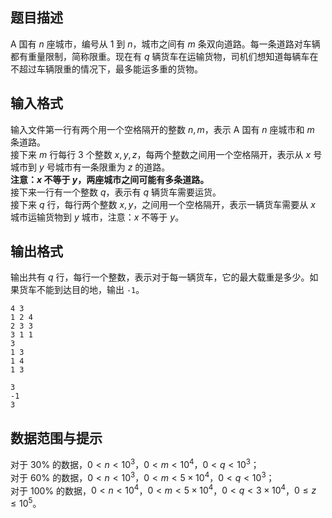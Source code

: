 ## 题目描述

A 国有 $n$ 座城市，编号从 $1$ 到 $n$，城市之间有 $m$ 条双向道路。每一条道路对车辆都有重量限制，简称限重。现在有 $q$ 辆货车在运输货物，司机们想知道每辆车在不超过车辆限重的情况下，最多能运多重的货物。

## 输入格式

输入文件第一行有两个用一个空格隔开的整数 $n,m$，表示 A 国有 $n$ 座城市和 $m$ 条道路。  
接下来 $m$ 行每行 $3$ 个整数 $x,y,z$，每两个整数之间用一个空格隔开，表示从 $x$ 号城市到 $y$ 号城市有一条限重为 $z$ 的道路。  
**注意：$x$ 不等于 $y$，两座城市之间可能有多条道路。**  
接下来一行有一个整数 $q$，表示有 $q$ 辆货车需要运货。  
接下来 $q$ 行，每行两个整数 $x,y$，之间用一个空格隔开，表示一辆货车需要从 $x$ 城市运输货物到 $y$ 城市，注意：$x$ 不等于 $y$。

## 输出格式

输出共有 $q$ 行，每行一个整数，表示对于每一辆货车，它的最大载重是多少。如果货车不能到达目的地，输出 `-1`。

```input1
4 3
1 2 4
2 3 3
3 1 1
3
1 3
1 4
1 3
```
```output1
3
-1
3
```

## 数据范围与提示

对于 $30\%$ 的数据，$0 < n < 10^3$，$0 < m < 10^4$，$0 < q < 10^3$；  
对于 $60\%$ 的数据，$0 < n < 10^3$，$0 < m < 5\times 10^4$，$0 < q < 10^3$；  
对于 $100\%$ 的数据，$0 < n < 10^4$，$0 < m < 5\times 10^4$，$0 < q < 3\times 10^4$，$0 \leq z \leq 10^5$。